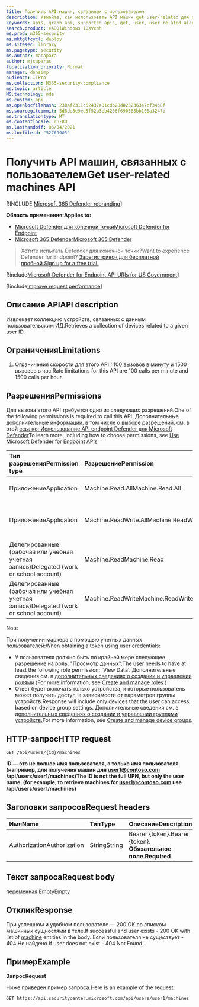 ```yaml
---
title: Получить API машин, связанных с пользователем
description: Узнайте, как использовать API машин get user-related для получения коллекции устройств, связанных с пользовательским ИД в Microsoft Defender for Endpoint.
keywords: apis, graph api, supported apis, get, user, user related alerts
search.product: eADQiWindows 10XVcnh
ms.prod: m365-security
ms.mktglfcycl: deploy
ms.sitesec: library
ms.pagetype: security
ms.author: macapara
author: mjcaparas
localization_priority: Normal
manager: dansimp
audience: ITPro
ms.collection: M365-security-compliance
ms.topic: article
MS.technology: mde
ms.custom: api
ms.openlocfilehash: 230af2311c52437e01cdb28d823236347cf34b8f
ms.sourcegitcommit: 5d8de3e9ee5f52a3eb4206f690365bb108a3247b
ms.translationtype: MT
ms.contentlocale: ru-RU
ms.lasthandoff: 06/04/2021
ms.locfileid: "52769905"
---
```

# <a name="get-user-related-machines-api"></a><span data-ttu-id="b776b-104">Получить API машин, связанных с пользователем</span><span class="sxs-lookup"><span data-stu-id="b776b-104">Get user-related machines API</span></span>

[!INCLUDE [Microsoft 365 Defender rebranding](../../includes/microsoft-defender.md)]

<span data-ttu-id="b776b-105">**Область применения:**</span><span class="sxs-lookup"><span data-stu-id="b776b-105">**Applies to:**</span></span>
- [<span data-ttu-id="b776b-106">Microsoft Defender для конечной точки</span><span class="sxs-lookup"><span data-stu-id="b776b-106">Microsoft Defender for Endpoint</span></span>](https://go.microsoft.com/fwlink/p/?linkid=2154037)
- [<span data-ttu-id="b776b-107">Microsoft 365 Defender</span><span class="sxs-lookup"><span data-stu-id="b776b-107">Microsoft 365 Defender</span></span>](https://go.microsoft.com/fwlink/?linkid=2118804)

> <span data-ttu-id="b776b-108">Хотите испытать Defender для конечной точки?</span><span class="sxs-lookup"><span data-stu-id="b776b-108">Want to experience Defender for Endpoint?</span></span> [<span data-ttu-id="b776b-109">Зарегистрився для бесплатной пробной.</span><span class="sxs-lookup"><span data-stu-id="b776b-109">Sign up for a free trial.</span></span>](https://www.microsoft.com/microsoft-365/windows/microsoft-defender-atp?ocid=docs-wdatp-exposedapis-abovefoldlink) 


[!include[Microsoft Defender for Endpoint API URIs for US Government](../../includes/microsoft-defender-api-usgov.md)]

[!include[Improve request performance](../../includes/improve-request-performance.md)]

## <a name="api-description"></a><span data-ttu-id="b776b-110">Описание API</span><span class="sxs-lookup"><span data-stu-id="b776b-110">API description</span></span>
<span data-ttu-id="b776b-111">Извлекает коллекцию устройств, связанных с данным пользовательским ИД.</span><span class="sxs-lookup"><span data-stu-id="b776b-111">Retrieves a collection of devices related to a given user ID.</span></span>


## <a name="limitations"></a><span data-ttu-id="b776b-112">Ограничения</span><span class="sxs-lookup"><span data-stu-id="b776b-112">Limitations</span></span>
1. <span data-ttu-id="b776b-113">Ограничения скорости для этого API : 100 вызовов в минуту и 1500 вызовов в час.</span><span class="sxs-lookup"><span data-stu-id="b776b-113">Rate limitations for this API are 100 calls per minute and 1500 calls per hour.</span></span>


## <a name="permissions"></a><span data-ttu-id="b776b-114">Разрешения</span><span class="sxs-lookup"><span data-stu-id="b776b-114">Permissions</span></span>
<span data-ttu-id="b776b-115">Для вызова этого API требуется одно из следующих разрешений.</span><span class="sxs-lookup"><span data-stu-id="b776b-115">One of the following permissions is required to call this API.</span></span> <span data-ttu-id="b776b-116">Дополнительные дополнительные информации, в том числе о выборе разрешений, см. в этой [ссылке: Использование API endpoint Defender для Microsoft Defender](apis-intro.md)</span><span class="sxs-lookup"><span data-stu-id="b776b-116">To learn more, including how to choose permissions, see [Use Microsoft Defender for Endpoint APIs](apis-intro.md)</span></span>

<span data-ttu-id="b776b-117">Тип разрешения</span><span class="sxs-lookup"><span data-stu-id="b776b-117">Permission type</span></span> |   <span data-ttu-id="b776b-118">Разрешение</span><span class="sxs-lookup"><span data-stu-id="b776b-118">Permission</span></span>  |   <span data-ttu-id="b776b-119">Имя отображения разрешений</span><span class="sxs-lookup"><span data-stu-id="b776b-119">Permission display name</span></span>
:---|:---|:---
<span data-ttu-id="b776b-120">Приложение</span><span class="sxs-lookup"><span data-stu-id="b776b-120">Application</span></span> |   <span data-ttu-id="b776b-121">Machine.Read.All</span><span class="sxs-lookup"><span data-stu-id="b776b-121">Machine.Read.All</span></span> |  <span data-ttu-id="b776b-122">'Read all machine profiles'</span><span class="sxs-lookup"><span data-stu-id="b776b-122">'Read all machine profiles'</span></span>
<span data-ttu-id="b776b-123">Приложение</span><span class="sxs-lookup"><span data-stu-id="b776b-123">Application</span></span> |   <span data-ttu-id="b776b-124">Machine.ReadWrite.All</span><span class="sxs-lookup"><span data-stu-id="b776b-124">Machine.ReadWrite.All</span></span> | <span data-ttu-id="b776b-125">'Read and write all machine information'</span><span class="sxs-lookup"><span data-stu-id="b776b-125">'Read and write all machine information'</span></span>
<span data-ttu-id="b776b-126">Делегированные (рабочая или учебная учетная запись)</span><span class="sxs-lookup"><span data-stu-id="b776b-126">Delegated (work or school account)</span></span> | <span data-ttu-id="b776b-127">Machine.Read</span><span class="sxs-lookup"><span data-stu-id="b776b-127">Machine.Read</span></span> | <span data-ttu-id="b776b-128">'Read machine information'</span><span class="sxs-lookup"><span data-stu-id="b776b-128">'Read machine information'</span></span>
<span data-ttu-id="b776b-129">Делегированные (рабочая или учебная учетная запись)</span><span class="sxs-lookup"><span data-stu-id="b776b-129">Delegated (work or school account)</span></span> | <span data-ttu-id="b776b-130">Machine.ReadWrite</span><span class="sxs-lookup"><span data-stu-id="b776b-130">Machine.ReadWrite</span></span> | <span data-ttu-id="b776b-131">'Read and write machine information'</span><span class="sxs-lookup"><span data-stu-id="b776b-131">'Read and write machine information'</span></span>

>[!Note]
> <span data-ttu-id="b776b-132">При получении маркера с помощью учетных данных пользователей:</span><span class="sxs-lookup"><span data-stu-id="b776b-132">When obtaining a token using user credentials:</span></span>
>- <span data-ttu-id="b776b-133">У пользователя должно быть по крайней мере следующее разрешение на роль: "Просмотр данных".</span><span class="sxs-lookup"><span data-stu-id="b776b-133">The user needs to have at least the following role permission: 'View Data'.</span></span> <span data-ttu-id="b776b-134">Дополнительные сведения см. в [дополнительных сведениях о создании и управлении ролями](user-roles.md) )</span><span class="sxs-lookup"><span data-stu-id="b776b-134">For more information, see [Create and manage roles](user-roles.md) )</span></span>
>- <span data-ttu-id="b776b-135">Ответ будет включать только устройства, к которые пользователь может получить доступ, в зависимости от параметров группы устройств.</span><span class="sxs-lookup"><span data-stu-id="b776b-135">Response will include only devices that the user can access, based on device group settings.</span></span> <span data-ttu-id="b776b-136">Дополнительные сведения см. в [дополнительных сведениях о создании и управлении группами устройств.](machine-groups.md)</span><span class="sxs-lookup"><span data-stu-id="b776b-136">For more information, see [Create and manage device groups](machine-groups.md).</span></span>

## <a name="http-request"></a><span data-ttu-id="b776b-137">HTTP-запрос</span><span class="sxs-lookup"><span data-stu-id="b776b-137">HTTP request</span></span>
```
GET /api/users/{id}/machines
```

<span data-ttu-id="b776b-138">**ID — это не полное имя пользователя, а только имя пользователя. (например, для получения машин для user1@contoso.com /api/users/user1/machines)**</span><span class="sxs-lookup"><span data-stu-id="b776b-138">**The ID is not the full UPN, but only the user name. (for example, to retrieve machines for user1@contoso.com use /api/users/user1/machines)**</span></span>


## <a name="request-headers"></a><span data-ttu-id="b776b-139">Заголовки запросов</span><span class="sxs-lookup"><span data-stu-id="b776b-139">Request headers</span></span>

<span data-ttu-id="b776b-140">Имя</span><span class="sxs-lookup"><span data-stu-id="b776b-140">Name</span></span> | <span data-ttu-id="b776b-141">Тип</span><span class="sxs-lookup"><span data-stu-id="b776b-141">Type</span></span> | <span data-ttu-id="b776b-142">Описание</span><span class="sxs-lookup"><span data-stu-id="b776b-142">Description</span></span>
:---|:---|:---
<span data-ttu-id="b776b-143">Authorization</span><span class="sxs-lookup"><span data-stu-id="b776b-143">Authorization</span></span> | <span data-ttu-id="b776b-144">String</span><span class="sxs-lookup"><span data-stu-id="b776b-144">String</span></span> | <span data-ttu-id="b776b-145">Bearer {token}.</span><span class="sxs-lookup"><span data-stu-id="b776b-145">Bearer {token}.</span></span> <span data-ttu-id="b776b-146">**Обязательное поле**.</span><span class="sxs-lookup"><span data-stu-id="b776b-146">**Required**.</span></span>


## <a name="request-body"></a><span data-ttu-id="b776b-147">Текст запроса</span><span class="sxs-lookup"><span data-stu-id="b776b-147">Request body</span></span>
<span data-ttu-id="b776b-148">переменная Empty</span><span class="sxs-lookup"><span data-stu-id="b776b-148">Empty</span></span>

## <a name="response"></a><span data-ttu-id="b776b-149">Отклик</span><span class="sxs-lookup"><span data-stu-id="b776b-149">Response</span></span>
<span data-ttu-id="b776b-150">При успешном и удобном пользователе — [](machine.md) 200 ОК со списком машинных сущностями в теле.</span><span class="sxs-lookup"><span data-stu-id="b776b-150">If successful and user exists - 200 OK with list of [machine](machine.md) entities in the body.</span></span> <span data-ttu-id="b776b-151">Если пользователя не существует - 404 Не найдено.</span><span class="sxs-lookup"><span data-stu-id="b776b-151">If user does not exist - 404 Not Found.</span></span>


## <a name="example"></a><span data-ttu-id="b776b-152">Пример</span><span class="sxs-lookup"><span data-stu-id="b776b-152">Example</span></span>

<span data-ttu-id="b776b-153">**Запрос**</span><span class="sxs-lookup"><span data-stu-id="b776b-153">**Request**</span></span>

<span data-ttu-id="b776b-154">Ниже приведен пример запроса.</span><span class="sxs-lookup"><span data-stu-id="b776b-154">Here is an example of the request.</span></span>

```http
GET https://api.securitycenter.microsoft.com/api/users/user1/machines
```

